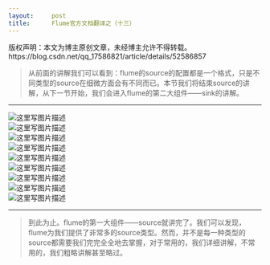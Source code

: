 ```yaml
---
layout:     post
title:      Flume官方文档翻译之（十三）
---
```

<div id="article_content" class="article_content clearfix csdn-tracking-statistics" data-pid="blog" data-mod="popu_307" data-dsm="post">
								<div class="article-copyright">
					版权声明：本文为博主原创文章，未经博主允许不得转载。					https://blog.csdn.net/qq_17586821/article/details/52586857				</div>
								            <div id="content_views" class="markdown_views prism-atom-one-dark">
							<!-- flowchart 箭头图标 勿删 -->
							<svg xmlns="http://www.w3.org/2000/svg" style="display: none;"><path stroke-linecap="round" d="M5,0 0,2.5 5,5z" id="raphael-marker-block" style="-webkit-tap-highlight-color: rgba(0, 0, 0, 0);"></path></svg>
							<blockquote>
  <p>从前面的讲解我们可以看到：flume的source的配置都是一个格式，只是不同类型的source在细微方面会有不同而已。本节我们将结束source的讲解，从下一节开始，我们会进入flume的第二大组件——sink的讲解。</p>
</blockquote>

<hr>

<p><img src="https://img-blog.csdn.net/20160919161622082" alt="这里写图片描述" title=""> <br>
<img src="https://img-blog.csdn.net/20160919161633661" alt="这里写图片描述" title=""> <br>
<img src="https://img-blog.csdn.net/20160919161643505" alt="这里写图片描述" title=""> <br>
<img src="https://img-blog.csdn.net/20160919161653518" alt="这里写图片描述" title=""> <br>
<img src="https://img-blog.csdn.net/20160919161705956" alt="这里写图片描述" title=""> <br>
<img src="https://img-blog.csdn.net/20160919161715550" alt="这里写图片描述" title=""> <br>
<img src="https://img-blog.csdn.net/20160919161724503" alt="这里写图片描述" title=""> <br>
<img src="https://img-blog.csdn.net/20160919161741897" alt="这里写图片描述" title=""> <br>
<img src="https://img-blog.csdn.net/20160919161750882" alt="这里写图片描述" title=""></p>

<hr>

<blockquote>
  <p>到此为止。flume的第一大组件——source就讲完了。我们可以发现，flume为我们提供了非常多的source类型。然而，并不是每一种类型的source都需要我们完完全全地去掌握，对于常用的，我们详细讲解，不常用的，我们粗略讲解甚至略过。</p>
</blockquote>            </div>
						<link href="https://csdnimg.cn/release/phoenix/mdeditor/markdown_views-9e5741c4b9.css" rel="stylesheet">
                </div>